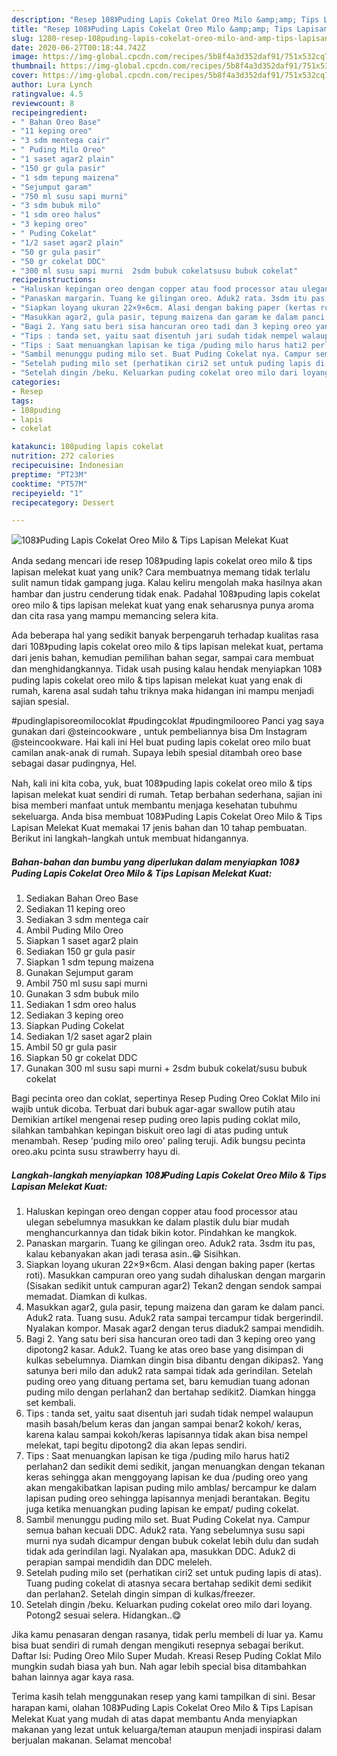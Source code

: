 ```yaml
---
description: "Resep 108》Puding Lapis Cokelat Oreo Milo &amp;amp; Tips Lapisan Melekat Kuat yang Lezat Sekali"
title: "Resep 108》Puding Lapis Cokelat Oreo Milo &amp;amp; Tips Lapisan Melekat Kuat yang Lezat Sekali"
slug: 1280-resep-108puding-lapis-cokelat-oreo-milo-and-amp-tips-lapisan-melekat-kuat-yang-lezat-sekali
date: 2020-06-27T00:18:44.742Z
image: https://img-global.cpcdn.com/recipes/5b8f4a3d352daf91/751x532cq70/108puding-lapis-cokelat-oreo-milo-tips-lapisan-melekat-kuat-foto-resep-utama.jpg
thumbnail: https://img-global.cpcdn.com/recipes/5b8f4a3d352daf91/751x532cq70/108puding-lapis-cokelat-oreo-milo-tips-lapisan-melekat-kuat-foto-resep-utama.jpg
cover: https://img-global.cpcdn.com/recipes/5b8f4a3d352daf91/751x532cq70/108puding-lapis-cokelat-oreo-milo-tips-lapisan-melekat-kuat-foto-resep-utama.jpg
author: Lura Lynch
ratingvalue: 4.5
reviewcount: 8
recipeingredient:
- " Bahan Oreo Base"
- "11 keping oreo"
- "3 sdm mentega cair"
- " Puding Milo Oreo"
- "1 saset agar2 plain"
- "150 gr gula pasir"
- "1 sdm tepung maizena"
- "Sejumput garam"
- "750 ml susu sapi murni"
- "3 sdm bubuk milo"
- "1 sdm oreo halus"
- "3 keping oreo"
- " Puding Cokelat"
- "1/2 saset agar2 plain"
- "50 gr gula pasir"
- "50 gr cokelat DDC"
- "300 ml susu sapi murni  2sdm bubuk cokelatsusu bubuk cokelat"
recipeinstructions:
- "Haluskan kepingan oreo dengan copper atau food processor atau ulegan sebelumnya masukkan ke dalam plastik dulu biar mudah menghancurkannya dan tidak bikin kotor. Pindahkan ke mangkok."
- "Panaskan margarin. Tuang ke gilingan oreo. Aduk2 rata. 3sdm itu pas, kalau kebanyakan akan jadi terasa asin..😁 Sisihkan."
- "Siapkan loyang ukuran 22×9×6cm. Alasi dengan baking paper (kertas roti). Masukkan campuran oreo yang sudah dihaluskan dengan margarin (Sisakan sedikit untuk campuran agar2) Tekan2 dengan sendok sampai memadat. Diamkan di kulkas."
- "Masukkan agar2, gula pasir, tepung maizena dan garam ke dalam panci. Aduk2 rata. Tuang susu. Aduk2 rata sampai tercampur tidak bergerindil. Nyalakan kompor. Masak agar2 dengan terus diaduk2 sampai mendidih."
- "Bagi 2. Yang satu beri sisa hancuran oreo tadi dan 3 keping oreo yang dipotong2 kasar. Aduk2. Tuang ke atas oreo base yang disimpan di kulkas sebelumnya. Diamkan dingin bisa dibantu dengan dikipas2. Yang satunya beri milo dan aduk2 rata sampai tidak ada gerindilan. Setelah puding oreo yang dituang pertama set, baru kemudian tuang adonan puding milo dengan perlahan2 dan bertahap sedikit2. Diamkan hingga set kembali."
- "Tips : tanda set, yaitu saat disentuh jari sudah tidak nempel walaupun masih basah/belum keras dan jangan sampai benar2 kokoh/ keras, karena kalau sampai kokoh/keras lapisannya tidak akan bisa nempel melekat, tapi begitu dipotong2 dia akan lepas sendiri."
- "Tips : Saat menuangkan lapisan ke tiga /puding milo harus hati2 perlahan2 dan sedikit demi sedikit, jangan menuangkan dengan tekanan keras sehingga akan menggoyang lapisan ke dua /puding oreo yang akan mengakibatkan lapisan puding milo amblas/ bercampur ke dalam lapisan puding oreo sehingga lapisannya menjadi berantakan. Begitu juga ketika menuangkan puding lapisan ke empat/ puding cokelat."
- "Sambil menunggu puding milo set. Buat Puding Cokelat nya. Campur semua bahan kecuali DDC. Aduk2 rata. Yang sebelumnya susu sapi murni nya sudah dicampur dengan bubuk cokelat lebih dulu dan sudah tidak ada gerindilan lagi. Nyalakan apa, masukkan DDC. Aduk2 di perapian sampai mendidih dan DDC meleleh."
- "Setelah puding milo set (perhatikan ciri2 set untuk puding lapis di atas). Tuang puding cokelat di atasnya secara bertahap sedikit demi sedikit dan perlahan2. Setelah dingin simpan di kulkas/freezer."
- "Setelah dingin /beku. Keluarkan puding cokelat oreo milo dari loyang. Potong2 sesuai selera. Hidangkan..😋"
categories:
- Resep
tags:
- 108puding
- lapis
- cokelat

katakunci: 108puding lapis cokelat 
nutrition: 272 calories
recipecuisine: Indonesian
preptime: "PT23M"
cooktime: "PT57M"
recipeyield: "1"
recipecategory: Dessert

---
```



![108》Puding Lapis Cokelat Oreo Milo &amp; Tips Lapisan Melekat Kuat](https://img-global.cpcdn.com/recipes/5b8f4a3d352daf91/751x532cq70/108puding-lapis-cokelat-oreo-milo-tips-lapisan-melekat-kuat-foto-resep-utama.jpg)

Anda sedang mencari ide resep 108》puding lapis cokelat oreo milo &amp; tips lapisan melekat kuat yang unik? Cara membuatnya memang tidak terlalu sulit namun tidak gampang juga. Kalau keliru mengolah maka hasilnya akan hambar dan justru cenderung tidak enak. Padahal 108》puding lapis cokelat oreo milo &amp; tips lapisan melekat kuat yang enak seharusnya punya aroma dan cita rasa yang mampu memancing selera kita.

Ada beberapa hal yang sedikit banyak berpengaruh terhadap kualitas rasa dari 108》puding lapis cokelat oreo milo &amp; tips lapisan melekat kuat, pertama dari jenis bahan, kemudian pemilihan bahan segar, sampai cara membuat dan menghidangkannya. Tidak usah pusing kalau hendak menyiapkan 108》puding lapis cokelat oreo milo &amp; tips lapisan melekat kuat yang enak di rumah, karena asal sudah tahu triknya maka hidangan ini mampu menjadi sajian spesial.

#pudinglapisoreomilocoklat #pudingcoklat #pudingmilooreo Panci yag saya gunakan dari @steincookware , untuk pembeliannya bisa Dm Instagram @steincookware. Hai kali ini Hel buat puding lapis cokelat oreo milo buat camilan anak-anak di rumah. Supaya lebih spesial ditambah oreo base sebagai dasar pudingnya, Hel.


Nah, kali ini kita coba, yuk, buat 108》puding lapis cokelat oreo milo &amp; tips lapisan melekat kuat sendiri di rumah. Tetap berbahan sederhana, sajian ini bisa memberi manfaat untuk membantu menjaga kesehatan tubuhmu sekeluarga. Anda bisa membuat 108》Puding Lapis Cokelat Oreo Milo &amp; Tips Lapisan Melekat Kuat memakai 17 jenis bahan dan 10 tahap pembuatan. Berikut ini langkah-langkah untuk membuat hidangannya.

<!--inarticleads1-->

##### Bahan-bahan dan bumbu yang diperlukan dalam menyiapkan 108》Puding Lapis Cokelat Oreo Milo &amp; Tips Lapisan Melekat Kuat:

1. Sediakan  Bahan Oreo Base
1. Sediakan 11 keping oreo
1. Sediakan 3 sdm mentega cair
1. Ambil  Puding Milo Oreo
1. Siapkan 1 saset agar2 plain
1. Sediakan 150 gr gula pasir
1. Siapkan 1 sdm tepung maizena
1. Gunakan Sejumput garam
1. Ambil 750 ml susu sapi murni
1. Gunakan 3 sdm bubuk milo
1. Sediakan 1 sdm oreo halus
1. Sediakan 3 keping oreo
1. Siapkan  Puding Cokelat
1. Sediakan 1/2 saset agar2 plain
1. Ambil 50 gr gula pasir
1. Siapkan 50 gr cokelat DDC
1. Gunakan 300 ml susu sapi murni + 2sdm bubuk cokelat/susu bubuk cokelat


Bagi pecinta oreo dan coklat, sepertinya Resep Puding Oreo Coklat Milo ini wajib untuk dicoba. Terbuat dari bubuk agar-agar swallow putih atau Demikian artikel mengenai resep puding oreo lapis puding coklat milo, silahkan tambahkan kepingan biskuit oreo lagi di atas puding untuk menambah. Resep &#39;puding milo oreo&#39; paling teruji. Adik bungsu pecinta oreo.aku pcinta susu strawberry hayu di. 

<!--inarticleads2-->

##### Langkah-langkah menyiapkan 108》Puding Lapis Cokelat Oreo Milo &amp; Tips Lapisan Melekat Kuat:

1. Haluskan kepingan oreo dengan copper atau food processor atau ulegan sebelumnya masukkan ke dalam plastik dulu biar mudah menghancurkannya dan tidak bikin kotor. Pindahkan ke mangkok.
1. Panaskan margarin. Tuang ke gilingan oreo. Aduk2 rata. 3sdm itu pas, kalau kebanyakan akan jadi terasa asin..😁 Sisihkan.
1. Siapkan loyang ukuran 22×9×6cm. Alasi dengan baking paper (kertas roti). Masukkan campuran oreo yang sudah dihaluskan dengan margarin (Sisakan sedikit untuk campuran agar2) Tekan2 dengan sendok sampai memadat. Diamkan di kulkas.
1. Masukkan agar2, gula pasir, tepung maizena dan garam ke dalam panci. Aduk2 rata. Tuang susu. Aduk2 rata sampai tercampur tidak bergerindil. Nyalakan kompor. Masak agar2 dengan terus diaduk2 sampai mendidih.
1. Bagi 2. Yang satu beri sisa hancuran oreo tadi dan 3 keping oreo yang dipotong2 kasar. Aduk2. Tuang ke atas oreo base yang disimpan di kulkas sebelumnya. Diamkan dingin bisa dibantu dengan dikipas2. Yang satunya beri milo dan aduk2 rata sampai tidak ada gerindilan. Setelah puding oreo yang dituang pertama set, baru kemudian tuang adonan puding milo dengan perlahan2 dan bertahap sedikit2. Diamkan hingga set kembali.
1. Tips : tanda set, yaitu saat disentuh jari sudah tidak nempel walaupun masih basah/belum keras dan jangan sampai benar2 kokoh/ keras, karena kalau sampai kokoh/keras lapisannya tidak akan bisa nempel melekat, tapi begitu dipotong2 dia akan lepas sendiri.
1. Tips : Saat menuangkan lapisan ke tiga /puding milo harus hati2 perlahan2 dan sedikit demi sedikit, jangan menuangkan dengan tekanan keras sehingga akan menggoyang lapisan ke dua /puding oreo yang akan mengakibatkan lapisan puding milo amblas/ bercampur ke dalam lapisan puding oreo sehingga lapisannya menjadi berantakan. Begitu juga ketika menuangkan puding lapisan ke empat/ puding cokelat.
1. Sambil menunggu puding milo set. Buat Puding Cokelat nya. Campur semua bahan kecuali DDC. Aduk2 rata. Yang sebelumnya susu sapi murni nya sudah dicampur dengan bubuk cokelat lebih dulu dan sudah tidak ada gerindilan lagi. Nyalakan apa, masukkan DDC. Aduk2 di perapian sampai mendidih dan DDC meleleh.
1. Setelah puding milo set (perhatikan ciri2 set untuk puding lapis di atas). Tuang puding cokelat di atasnya secara bertahap sedikit demi sedikit dan perlahan2. Setelah dingin simpan di kulkas/freezer.
1. Setelah dingin /beku. Keluarkan puding cokelat oreo milo dari loyang. Potong2 sesuai selera. Hidangkan..😋


Jika kamu penasaran dengan rasanya, tidak perlu membeli di luar ya. Kamu bisa buat sendiri di rumah dengan mengikuti resepnya sebagai berikut. Daftar Isi: Puding Oreo Milo Super Mudah. Kreasi Resep Puding Coklat Milo mungkin sudah biasa yah bun. Nah agar lebih special bisa ditambahkan bahan lainnya agar kaya rasa. 

Terima kasih telah menggunakan resep yang kami tampilkan di sini. Besar harapan kami, olahan 108》Puding Lapis Cokelat Oreo Milo &amp; Tips Lapisan Melekat Kuat yang mudah di atas dapat membantu Anda menyiapkan makanan yang lezat untuk keluarga/teman ataupun menjadi inspirasi dalam berjualan makanan. Selamat mencoba!
